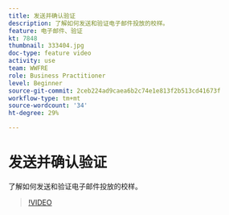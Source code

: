 ```yaml
---
title: 发送并确认验证
description: 了解如何发送和验证电子邮件投放的校样。
feature: 电子邮件、验证
kt: 7848
thumbnail: 333404.jpg
doc-type: feature video
activity: use
team: WWFRE
role: Business Practitioner
level: Beginner
source-git-commit: 2ceb224ad9caea6b2c74e1e813f2b513cd41673f
workflow-type: tm+mt
source-wordcount: '34'
ht-degree: 29%

---
```


# 发送并确认验证

了解如何发送和验证电子邮件投放的校样。

>[!VIDEO](https://video.tv.adobe.com/v/333404)
